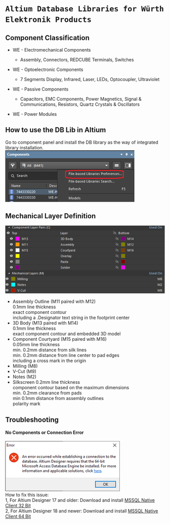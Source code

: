 `Altium Database Libraries for Würth Elektronik Products`
=========
## Component Classification
* WE - Electromechanical Components<br>
  * Assembly, Connectors, REDCUBE Terminals, Switches

* WE - Optoelectronic Components
  * 7 Segments Display, Infrared, Laser, LEDs, Optocoupler, Ultraviolet

* WE - Passive Components
  * Capacitors, EMC Components, Power Magnetics, Signal & Communications, Resistors, Quartz Crystals & Oscillators


* WE - Power Modules


## How to use the DB Lib in Altium
Go to component panel and install the DB library as the way of integrated library installation.
![](https://github.com/bjch-eisos/Pics/blob/main/ComponentPanel.png)<br>


## Mechanical Layer Definition
![](https://github.com/bjch-eisos/Pics/blob/main/MechanicalLayer.png)<br>
* Assembly Outline (M11 paired with M12)<br>
 0.1mm line thickness<br>
 exact component contour<br>
 including a .Designator text string in the footprint center<br>
* 3D Body (M13 paired with M14)<br>
0.1mm line thickness<br>
exact component contour and embedded 3D model<br>
* Component Courtyard (M15 paired with M16)<br>
0.05mm line thickness<br>
min. 0.2mm distance from silk lines<br>
min. 0.2mm distance from line center to pad edges<br>
including a cross mark in the origin<br>
* Milling (M8)
* V-Cut (M9)
* Notes (M2)
* Silkscreen
0.2mm line thickness<br>
component contour based on the maximum dimensions<br>
min. 0.2mm clearance from pads<br>
min 0.1mm distance from assembly outlines<br>
polarity mark<br>


## Troubleshooting
#### No Components or Connection Error<br>  
![](https://github.com/bjch-eisos/Pics/blob/main/ErrorMessageAltium.png)<br>
How to fix this issue:<br>
1, For Altium Designer 17 and older: Download and install [MSSQL Native Client 32 Bit](https://go.microsoft.com/fwlink/?LinkID=239647&clcid=0x409)  <br>
2, For Altium Designer 18 and newer: Download and install [MSSQL Native Client 64 Bit](https://go.microsoft.com/fwlink/?LinkID=239648&clcid=0x409)  <br>
